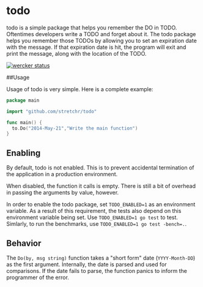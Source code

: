 todo
====

todo is a simple package that helps you remember the DO in TODO. Oftentimes developers write a TODO and forget about it. The todo package helps you remember those TODOs by allowing you to set an expiration date with the message. If that expiration date is hit, the program will exit and print the message, along with the location of the TODO.

[![wercker status](https://app.wercker.com/status/5c46f31b4c8b2ba071426379ef692894/m "wercker status")](https://app.wercker.com/project/bykey/5c46f31b4c8b2ba071426379ef692894)

##Usage

Usage of todo is very simple. Here is a complete example:

```go
package main

import "github.com/stretchr/todo"

func main() {
  to.Do("2014-May-21","Write the main function")
}
```

## Enabling

By default, todo is not enabled. This is to prevent accidental termination of the application in a production environment.

When disabled, the function it calls is empty. There is still a bit of overhead in passing the arguments by value, however.

In order to enable the todo package, set `TODO_ENABLED=1` as an environment variable. As a result of this requirement, the tests also depend on this environment variable being set. Use `TODO_ENABLED=1 go test` to test. Simlarly, to run the benchmarks, use `TODO_ENABLED=1 go test -bench=.`.

## Behavior

The `Do(by, msg string)` function takes a "short form" date (`YYYY-Month-DD`) as the first argument. Internally, the date is parsed and used for comparisons. If the date fails to parse, the function panics to inform the programmer of the error.

